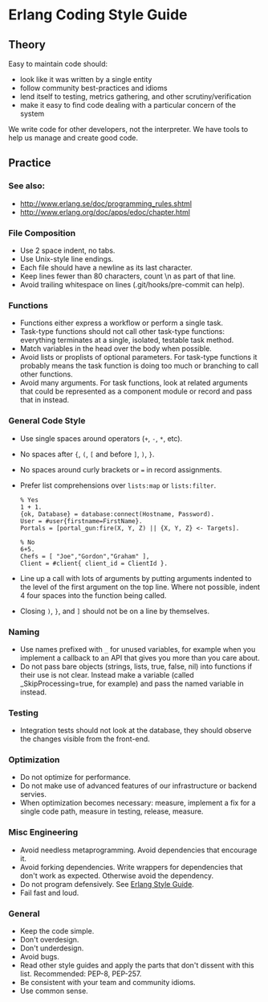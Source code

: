 Erlang Coding Style Guide
=========================

## Theory

Easy to maintain code should:

* look like it was written by a single entity
* follow community best-practices and idioms
* lend itself to testing, metrics gathering, and other scrutiny/verification
* make it easy to find code dealing with a particular concern of the system

We write code for other developers, not the interpreter.
We have tools to help us manage and create good code.

## Practice

### See also:

* http://www.erlang.se/doc/programming_rules.shtml
* http://www.erlang.org/doc/apps/edoc/chapter.html

### File Composition

* Use 2 space indent, no tabs.
* Use Unix-style line endings.
* Each file should have a newline as its last character.
* Keep lines fewer than 80 characters, count \n as part of that line.
* Avoid trailing whitespace on lines (.git/hooks/pre-commit can help).

### Functions

* Functions either express a workflow or perform a single task.
* Task-type functions should not call other task-type functions: everything 
terminates at a single, isolated, testable task method.
* Match variables in the head over the body when possible.
* Avoid lists or proplists of optional parameters. For task-type functions 
it probably means the task function is doing too much or branching to call 
other functions.
* Avoid many arguments. For task functions, look at related arguments that 
could be represented as a component module or record and pass that in 
instead.

### General Code Style

* Use single spaces around operators (`+`, `-`, `*`, etc).
* No spaces after `{`, `(`, `[` and before `]`, `)`, `}`.
* No spaces around curly brackets or `=` in record assignments.
* Prefer list comprehensions over `lists:map` or `lists:filter`.

      % Yes
      1 + 1.
      {ok, Database} = database:connect(Hostname, Password). 
      User = #user{firstname=FirstName}.
      Portals = [portal_gun:fire(X, Y, Z) || {X, Y, Z} <- Targets].

      % No
      6+5.
      Chefs = [ "Joe","Gordon","Graham" ],
      Client = #client{ client_id = ClientId }.

* Line up a call with lots of arguments by putting arguments indented to the 
level of the first argument on the top line. Where not possible, indent 4 four 
spaces into the function being called.
* Closing `)`, `}`, and `]` should not be on a line by themselves.

### Naming

* Use names prefixed with `_` for unused variables, for example when you implement a callback to an API that gives you more than you care about.
* Do not pass bare objects (strings, lists, true, false, nil) into functions if their use is not clear. Instead make a variable (called _SkipProcessing=true, for example) and pass the named variable in instead.

### Testing

* Integration tests should not look at the database, they should observe the changes visible from the front-end.

### Optimization

* Do not optimize for performance.
* Do not make use of advanced features of our infrastructure or backend servies.
* When optimization becomes necessary: measure, implement a fix for a single code path, measure in testing, release, measure.

### Misc Engineering

* Avoid needless metaprogramming. Avoid dependencies that encourage it.
* Avoid forking dependencies. Write wrappers for dependencies that don't work as expected. Otherwise avoid the dependency.
* Do not program defensively. See [Erlang Style Guide](http://www.erlang.se/doc/programming_rules.shtml#HDR11).
* Fail fast and loud.

### General

* Keep the code simple.
* Don't overdesign.
* Don't underdesign.
* Avoid bugs.
* Read other style guides and apply the parts that don't dissent with this list. Recommended: PEP-8, PEP-257.
* Be consistent with your team and community idioms.
* Use common sense.
